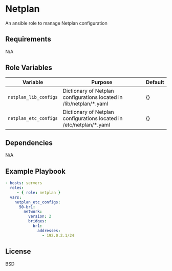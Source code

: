 Netplan
=========

An ansible role to manage Netplan configuration

Requirements
------------

N/A

Role Variables
--------------


| Variable              | Purpose                                                             | Default |
| --------------------- | ------------------------------------------------------------------- | ------- |
| `netplan_lib_configs` | Dictionary of Netplan configurations located in /lib/netplan/*.yaml | {}      |
| `netplan_etc_configs` | Dictionary of Netplan configurations located in /etc/netplan/*.yaml | {}      |

Dependencies
------------

N/A

Example Playbook
----------------

```yaml
- hosts: servers
  roles:
     - { role: netplan }
  vars:
    netplan_etc_configs:
      50-br1:
        network:
          version: 2
          bridges:
            br1:
              addresses:
                - 192.0.2.1/24

```

License
-------

BSD
